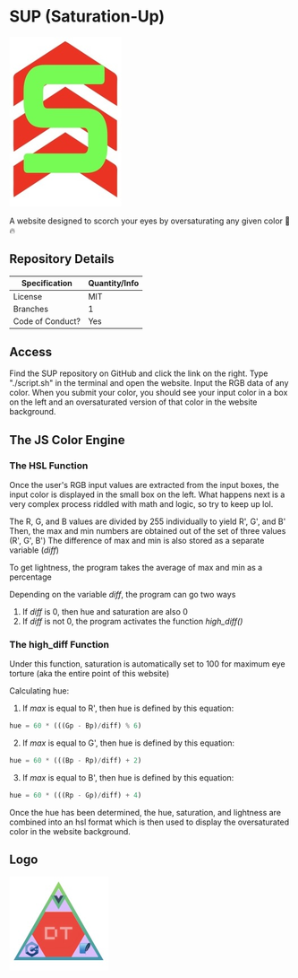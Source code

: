 # SUP (Saturation-Up)

![SUP logo](SUP/public/sup_logo.jpg)

A website designed to scorch your eyes by oversaturating any given color 🎨 🔥

## Repository Details 

| Specification | Quantity/Info |
| ------------- | ------------- |
| License | MIT |
| Branches | 1 |
| Code of Conduct? | Yes |

## Access

Find the SUP repository on GitHub and click the link on the right. Type "./script.sh" in the terminal and open the website. Input the RGB data of any color. When you submit your color, you should see your input color in a box on the left and an oversaturated version of that color in the website background.

## The JS Color Engine

### The HSL Function

Once the user's RGB input values are extracted from the input boxes, the input color is displayed in the small box on the left. What happens next is a very complex process riddled with math and logic, so try to keep up lol.

The R, G, and B values are divided by 255 individually to yield R', G', and B'
Then, the max and min numbers are obtained out of the set of three values (R', G', B')
The difference of max and min is also stored as a separate variable (*diff*)

To get lightness, the program takes the average of max and min as a percentage

Depending on the variable *diff*, the program can go two ways
1. If *diff* is 0, then hue and saturation are also 0
2. If *diff* is not 0, the program activates the function *high_diff()*

### The high_diff Function

Under this function, saturation is automatically set to 100 for maximum eye torture (aka the entire point of this website)

Calculating hue:
1. If *max* is equal to R', then hue is defined by this equation:
```js
hue = 60 * (((Gp - Bp)/diff) % 6)
```
2. If *max* is equal to G', then hue is defined by this equation:
```js
hue = 60 * (((Bp - Rp)/diff) + 2)
```
3. If *max* is equal to B', then hue is defined by this equation:
```js
hue = 60 * (((Rp - Gp)/diff) + 4)
```

Once the hue has been determined, the hue, saturation, and lightness are combined into an hsl format which is then used to display the oversaturated color in the website background.

## Logo

![my logo](SUP/public/logo.jpeg)
